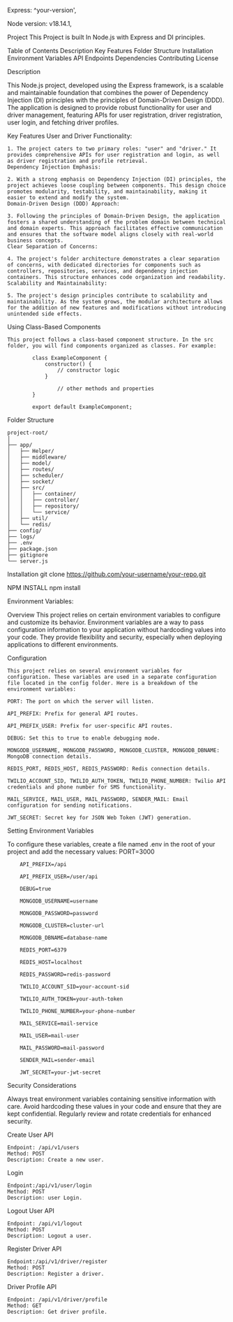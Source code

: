 Express: ^your-version',

Node version: v18.14.1,

Project 
 This Project is built In  Node.js with Express and DI principles.

Table of Contents
    Description
    Key Features
    Folder Structure
    Installation
    Environment Variables
    API Endpoints
    Dependencies
    Contributing
    License

Description

   This Node.js project, developed using the Express framework, is a scalable and maintainable foundation that combines the power of Dependency Injection (DI) principles with the principles of Domain-Driven Design (DDD). The application is designed to provide robust functionality for user and driver management, featuring APIs for user registration, driver registration, user login, and fetching driver profiles.

Key Features
    User and Driver Functionality:

    1. The project caters to two primary roles: "user" and "driver." It provides comprehensive APIs for user registration and login, as well as driver registration and profile retrieval.
    Dependency Injection Emphasis:

    2. With a strong emphasis on Dependency Injection (DI) principles, the project achieves loose coupling between components. This design choice promotes modularity, testability, and maintainability, making it easier to extend and modify the system.
    Domain-Driven Design (DDD) Approach:

    3. Following the principles of Domain-Driven Design, the application fosters a shared understanding of the problem domain between technical and domain experts. This approach facilitates effective communication and ensures that the software model aligns closely with real-world business concepts.
    Clear Separation of Concerns:

    4. The project's folder architecture demonstrates a clear separation of concerns, with dedicated directories for components such as controllers, repositories, services, and dependency injection containers. This structure enhances code organization and readability.
    Scalability and Maintainability:

    5. The project's design principles contribute to scalability and maintainability. As the system grows, the modular architecture allows for the addition of new features and modifications without introducing unintended side effects.

Using Class-Based Components

    This project follows a class-based component structure. In the src folder, you will find components organized as classes. For example:

            class ExampleComponent {
                constructor() {
                    // constructor logic
                }

                    // other methods and properties
            }

            export default ExampleComponent;

Folder Structure

    project-root/
    │
    ├── app/
    │   ├── Helper/
    │   ├── middleware/
    │   ├── model/
    │   ├── routes/
    │   ├── scheduler/
    │   ├── socket/
    │   ├── src/
    │   │   ├── container/
    │   │   ├── controller/
    │   │   ├── repository/
    │   │   └── service/
    │   ├── util/
    │   └── redis/
    ├── config/
    ├── logs/
    ├── .env
    ├── package.json
    ├── gitignore
    └── server.js

Installation
    git clone https://github.com/your-username/your-repo.git

NPM INSTALL
    npm install



Environment Variables:

 Overview
    This project relies on certain environment variables to configure and customize its behavior. Environment variables are a way to pass configuration information to your application without hardcoding values into your code. They provide flexibility and security, especially when deploying applications to different environments.

Configuration
 
    This project relies on several environment variables for configuration. These variables are used in a separate configuration file located in the config folder. Here is a breakdown of the environment variables:

    PORT: The port on which the server will listen.

    API_PREFIX: Prefix for general API routes.

    API_PREFIX_USER: Prefix for user-specific API routes.

    DEBUG: Set this to true to enable debugging mode.

    MONGODB_USERNAME, MONGODB_PASSWORD, MONGODB_CLUSTER, MONGODB_DBNAME: MongoDB connection details.

    REDIS_PORT, REDIS_HOST, REDIS_PASSWORD: Redis connection details.

    TWILIO_ACCOUNT_SID, TWILIO_AUTH_TOKEN, TWILIO_PHONE_NUMBER: Twilio API credentials and phone number for SMS functionality.

    MAIL_SERVICE, MAIL_USER, MAIL_PASSWORD, SENDER_MAIL: Email configuration for sending notifications.

    JWT_SECRET: Secret key for JSON Web Token (JWT) generation.

Setting Environment Variables

   To configure these variables, create a file named .env in the root of your project and add the necessary values:
        PORT=3000

        API_PREFIX=/api

        API_PREFIX_USER=/user/api

        DEBUG=true

        MONGODB_USERNAME=username

        MONGODB_PASSWORD=password

        MONGODB_CLUSTER=cluster-url

        MONGODB_DBNAME=database-name

        REDIS_PORT=6379

        REDIS_HOST=localhost

        REDIS_PASSWORD=redis-password

        TWILIO_ACCOUNT_SID=your-account-sid

        TWILIO_AUTH_TOKEN=your-auth-token

        TWILIO_PHONE_NUMBER=your-phone-number

        MAIL_SERVICE=mail-service

        MAIL_USER=mail-user

        MAIL_PASSWORD=mail-password

        SENDER_MAIL=sender-email

        JWT_SECRET=your-jwt-secret

Security Considerations

Always treat environment variables containing sensitive information with care. Avoid hardcoding these values in your code and ensure that they are kept confidential. Regularly review and rotate credentials for enhanced security.
 
Create User API

    Endpoint: /api/v1/users
    Method: POST
    Description: Create a new user.

Login

    Endpoint:/api/v1/user/login
    Method: POST
    Description: user Login.

Logout User API

    Endpoint: /api/v1/logout
    Method: POST
    Description: Logout a user.

Register Driver API

    Endpoint:/api/v1/driver/register
    Method: POST
    Description: Register a driver.
   
Driver Profile API

    Endpoint: /api/v1/driver/profile
    Method: GET
    Description: Get driver profile.

 